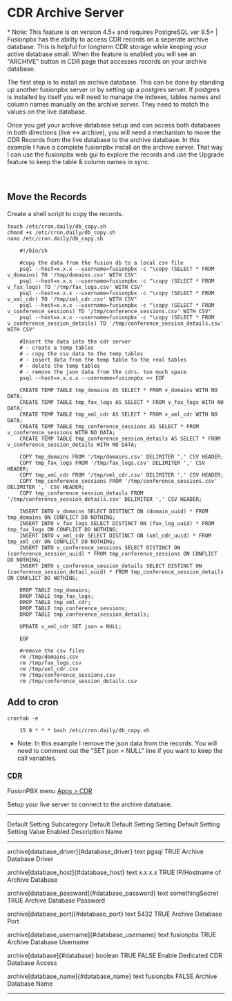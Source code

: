 # CDR Archive Server

\* Note: This feature is on version 4.5+ and requires PostgreSQL ver
9.5+ \| Fusionpbx has the ability to access CDR records on a seperate
archive database. This is helpful for longterm CDR storage while keeping
your active database small. When the feature is enabled you will see an
\"ARCHIVE\" button in CDR page that accesses records on your archive
database.

  The first step is to install an archive database. This can be done by
  standing up another fusionpbx server or by setting up a postgres
  server. If postgres is installed by itself you will need to manage the
  indexes, tables names and column names manually on the archive server.
  They need to match the values on the live database.

  Once you get your archive database setup and can access both databases
  in both directions (live \<-\> archive), you will need a mechanism to
  move the CDR Records from the live database to the archive database.
  In this example I have a complete fusionpbx install on the archive
  server. That way I can use the fusionpbx web gui to explore the
  records and use the Upgrade feature to keep the table & column names
  in sync.

<br>

## Move the Records

 Create a shell script to copy the records.

 `touch /etc/cron.daily/db_copy.sh`   
 `chmod +x /etc/cron.daily/db_copy.sh`   
 `nano /etc/cron.daily/db_copy.sh`   
 
```
    #!/bin/sh

    #copy the data from the fusion db to a local csv file
    psql --host=x.x.x --username=fusionpbx -c "\copy (SELECT * FROM v_domains) TO '/tmp/domains.csv' WITH CSV"
    psql --host=x.x.x --username=fusionpbx -c "\copy (SELECT * FROM v_fax_logs) TO '/tmp/fax_logs.csv' WITH CSV"
    psql --host=x.x.x --username=fusionpbx -c "\copy (SELECT * FROM v_xml_cdr) TO '/tmp/xml_cdr.csv' WITH CSV"
    psql --host=x.x.x --username=fusionpbx -c "\copy (SELECT * FROM v_conference_sessions) TO '/tmp/conference_sessions.csv' WITH CSV"
    psql --host=x.x.x --username=fusionpbx -c "\copy (SELECT * FROM v_conference_session_details) TO '/tmp/conference_session_details.csv' WITH CSV"

    #Insert the data into the cdr server
    # - create a temp tables
    # - copy the csv data to the temp tables
    # - insert data from the temp table to the real tables
    # - delete the temp tables
    # - remove the json data from the cdrs. too much space
    psql --host=x.x.x.x --username=fusionpbx << EOF

    CREATE TEMP TABLE tmp_domains AS SELECT * FROM v_domains WITH NO DATA;
    CREATE TEMP TABLE tmp_fax_logs AS SELECT * FROM v_fax_logs WITH NO DATA;
    CREATE TEMP TABLE tmp_xml_cdr AS SELECT * FROM v_xml_cdr WITH NO DATA;
    CREATE TEMP TABLE tmp_conference_sessions AS SELECT * FROM v_conference_sessions WITH NO DATA;
    CREATE TEMP TABLE tmp_conference_session_details AS SELECT * FROM v_conference_session_details WITH NO DATA; 

    COPY tmp_domains FROM '/tmp/domains.csv' DELIMITER ',' CSV HEADER;
    COPY tmp_fax_logs FROM '/tmp/fax_logs.csv' DELIMITER ',' CSV HEADER;
    COPY tmp_xml_cdr FROM '/tmp/xml_cdr.csv' DELIMITER ',' CSV HEADER;
    COPY tmp_conference_sessions FROM '/tmp/conference_sessions.csv' DELIMITER ',' CSV HEADER;
    COPY tmp_conference_session_details FROM '/tmp/conference_session_details.csv' DELIMITER ',' CSV HEADER;

    INSERT INTO v_domains SELECT DISTINCT ON (domain_uuid) * FROM tmp_domains ON CONFLICT DO NOTHING;
    INSERT INTO v_fax_logs SELECT DISTINCT ON (fax_log_uuid) * FROM tmp_fax_logs ON CONFLICT DO NOTHING;
    INSERT INTO v_xml_cdr SELECT DISTINCT ON (xml_cdr_uuid) * FROM tmp_xml_cdr ON CONFLICT DO NOTHING;
    INSERT INTO v_conference_sessions SELECT DISTINCT ON (conference_session_uuid) * FROM tmp_conference_sessions ON CONFLICT DO NOTHING;
    INSERT INTO v_conference_session_details SELECT DISTINCT ON (conference_session_detail_uuid) * FROM tmp_conference_session_details ON CONFLICT DO NOTHING;

    DROP TABLE tmp_domains;
    DROP TABLE tmp_fax_logs;
    DROP TABLE tmp_xml_cdr;
    DROP TABLE tmp_conference_sessions;
    DROP TABLE tmp_conference_session_details;

    UPDATE v_xml_cdr SET json = NULL;

    EOF

    #remove the csv files
    rm /tmp/domains.csv
    rm /tmp/fax_logs.csv
    rm /tmp/xml_cdr.csv
    rm /tmp/conference_sessions.csv
    rm /tmp/conference_session_details.csv
```

 ## Add to cron

  `crontab -e`
  
```
    15 0 * * * bash /etc/cron.daily/db_copy.sh
```

-   Note: In this example I remove the json data from the records. You
    will need to comment out the \"SET json = NULL\" line if you want to
    keep the call variables.

### [CDR](default_settings/cdr.html)

FusionPBX menu [Apps \> CDR](../applications/call_detail_record.html)

Setup your live server to connect to the archive database.

  --------------------------------------------------------------------------------------------------------------
  Default Setting Subcategory                      Default     Default Setting   Setting      Default Setting
                                                   Setting     Value             Enabled      Description
                                                   Name                                       
  ------------------------------------------------ ----------- ----------------- ------------ ------------------
  archive[database_driver]{#database_driver}       text        pgsql             TRUE         Archive Database
                                                                                              Driver

  archive[database_host]{#database_host}           text        x.x.x.x           TRUE         IP/Hostname of
                                                                                              Archive Database

  archive[database_password]{#database_password}   text        somethingSecret   TRUE         Archive Database
                                                                                              Password

  archive[database_port]{#database_port}           text        5432              TRUE         Archive Database
                                                                                              Port

  archive[database_username]{#database_username}   text        fusionpbx         TRUE         Archive Database
                                                                                              Username

  archive[database]{#database}                     boolean     TRUE              FALSE        Enable Dedicated
                                                                                              CDR Database
                                                                                              Access

  archive[database_name]{#database_name}           text        fusionpbx         FALSE        Archive Database
                                                                                              Name
                                                                                              
  --------------------------------------------------------------------------------------------------------------
